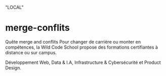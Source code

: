 "LOCAL"
# merge-conflits
Quête merge and conflits
Pour changer de carrière ou monter en compétences,
la Wild Code School propose des formations certifiantes à distance ou sur campus. 

Développement Web, Data & I.A, Infrastructure & Cybersécurité et Product Design.
